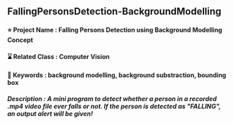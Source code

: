 ## FallingPersonsDetection-BackgroundModelling

#### ⭐ Project Name : Falling Persons Detection using Background Modelling Concept
#### ⌛ Related Class : Computer Vision 
#### 🔑 Keywords : background modelling, background substraction, bounding box
##### Description : A mini program to detect whether a person in a recorded .mp4 video file ever falls or not. If the person is detected as "FALLING", an output alert will be given!


